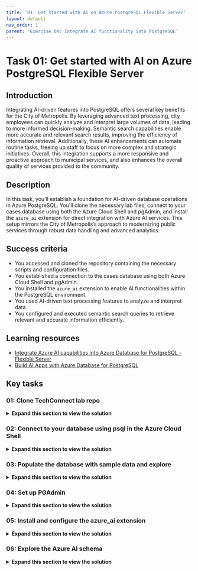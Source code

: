 ```yaml
---
title: '01: Get started with AI on Azure PostgreSQL Flexible Server'
layout: default
nav_order: 1
parent: 'Exercise 04: Integrate AI functionality into PostgreSQL'
---
```


# Task 01: Get started with AI on Azure PostgreSQL Flexible Server

## Introduction

Integrating AI-driven features into PostgreSQL offers several key benefits for the City of Metropolis. By leveraging advanced text processing, city employees can quickly analyze and interpret large volumes of data, leading to more informed decision-making. Semantic search capabilities enable more accurate and relevant search results, improving the efficiency of information retrieval. Additionally, these AI enhancements can automate routine tasks, freeing up staff to focus on more complex and strategic initiatives. Overall, this integration supports a more responsive and proactive approach to municipal services, and also enhances the overall quality of services provided to the community. 

## Description

In this task, you’ll establish a foundation for AI-driven database operations in Azure PostgreSQL. You'll clone the necessary lab files, connect to your cases database using both the Azure Cloud Shell and pgAdmin, and install the `azure_ai` extension for direct integration with Azure AI services. This setup mirrors the City of Metropolis’s approach to modernizing public services through robust data handling and advanced analytics.

## Success criteria

- You accessed and cloned the repository containing the necessary scripts and configuration files.
- You established a connection to the cases database using both Azure Cloud Shell and pgAdmin.
- You installed the `azure_ai` extension to enable AI functionalities within the PostgreSQL environment.
- You used AI-driven text processing features to analyze and interpret data.
- You configured and executed semantic search queries to retrieve relevant and accurate information efficiently.

## Learning resources

- [Integrate Azure AI capabilities into Azure Database for PostgreSQL - Flexible Server](https://learn.microsoft.com/en-us/azure/postgresql/flexible-server/how-to-integrate-azure-ai)
- [Build AI Apps with Azure Database for PostgreSQL](https://learn.microsoft.com/en-us/training/paths/build-ai-apps-azure-database-postgresql/)
  
## Key tasks

### 01: Clone TechConnect lab repo

 <details markdown="block"> 
  <summary><strong>Expand this section to view the solution</strong></summary> 
   
#### Connection Instructions 

1. Sign in to the virtual machine with the following credentials:

    | Item | Value |
    |:--------|:--------|
    | Username   | **@lab.VirtualMachine(Win11-Pro-Base-VM).Username**   |
    | Password  | **@lab.VirtualMachine(Win11-Pro-Base-VM).Password**   |

    {: .highlight }
    > Select the **Type Text** icon to enter the associated text into the virtual machine. 


#### Clone TechConnect lab repo

The City of Metropolis relies on standardized scripts and templates to manage its data environment. By cloning the TechConnect lab repository, you ensure that everyone follows the same procedures when deploying AI features.
In this task, you'll clone the TechConnect lab repository, which contains the scripts and configuration files needed to configure AI features within an Azure Database for PostgreSQL Flexible Server environment.

1. Open a browser, go to [https://portal.azure.com](https://portal.azure.com), then sign in with your lab credentials:

    | Item | Value |
    |:--------|:--------|
    | Username   | @lab.CloudPortalCredential(User1).Username   |
    | Password  | @lab.CloudPortalCredential(User1).Password   |

1. Select the **Cloud Shell** icon in Azure's global controls to open a new [Cloud Shell](https://learn.microsoft.com/azure/cloud-shell/overview) pane.

    ![Screenshot of the Azure toolbar with the Cloud Shell icon highlighted by a red box.](../../media/12-portal-toolbar-cloud-shell.png)

1. Select **Bash**.

    ![Screenshot of the Azure toolbar with the Cloud Shell icon highlighted by a red box.](../../media/select_bash.png)

1. Select **No storage account required**, select your **Subscription**, then select **Apply**.

    ![Screenshot of the Azure toolbar with the Cloud Shell icon highlighted by a red box.](../../media/select_storage.png)

1. At the Cloud Shell prompt, enter the following to clone the GitHub repo containing exercise resources:

    ```
    git clone https://github.com/Azure-Samples/mslearn-pg-ai.git
    ```

</details> 

### 02: Connect to your database using psql in the Azure Cloud Shell

 <details markdown="block"> 
  <summary><strong>Expand this section to view the solution</strong></summary> 
   
Municipal IT teams often work in varied environments. Using the Azure Cloud Shell ensures secure, consistent access to PostgreSQL resources without requiring local installations or complex VPN setups.
In this task, you’ll connect to the **cases** database on your Azure Database for PostgreSQL flexible server using the [psql command-line utility](https://www.postgresql.org/docs/current/app-psql.html) from the [Azure Cloud Shell](https://learn.microsoft.com/azure/cloud-shell/overview).

1. In the Azure portal, under the **Navigate** section, select **Resource Groups**.

    ![s20lnz6l.jpg](../../media/s20lnz6l.jpg)

1. Select **ResourceGroup1**.
    
1. In the resource group, select the pre-deployed **Azure Database for PostgreSQL Flexible Server** resource.

    ![on8omp7m.jpg](../../media/on8omp7m.jpg)

    {: .warning }
    > It may take 5-10 minutes to start and finish deploying.

    ![u4fenkqc.jpg](../../media/u4fenkqc.jpg)

1. In the left service menu, under **Settings**, select **Databases**.

1. Select **Connect** to the right of the **cases** database.

    ![Screenshot of the Azure Database for PostgreSQL Databases page. Databases and Connect for the cases database are highlighted by red boxes.](../../media/postgresql-cases-database-connect.png)

1. On the **Open New Cloud Shell** dialog, select **Continue**. You won't lose the previously cloned content.

1. At the **Password for user pgAdmin** prompt in the Cloud Shell, enter the password for the **pgAdmin** sign in.

    {: .warning }
    The text cursor for password entry does not move as you type.

    > Password: **passw0rd**

    Once signed in, the **psql** prompt for the **cases** database is displayed.

    ![kn2r0ihw.jpg](../../media/kn2r0ihw.jpg)

1. You'll continue working in the Cloud Shell throughout the remainder of this exercise, so it may be helpful to select the **Maximize** button at the upper right of the pane.

    ![Screenshot of the Azure Cloud Shell pane with the Maximize button highlighted by a red box.](../../media/azure-cloud-shell-pane-maximize-new.png)

</details>    

### 03: Populate the database with sample data and explore

 <details markdown="block"> 
  <summary><strong>Expand this section to view the solution</strong></summary> 

Before configuring AI services, the City of Metropolis needs relevant test data. By creating tables and inserting sample records, officials can validate the AI features on realistic data (for example, legal cases or citizen service requests).
In this task, you'll add a couple of tables to the **cases** database and populate them with sample data so you have information to work with as you review the extension's functionality.

1. Run the following commands to create the **cases** tables for storing law cases data:

    ```
    \i mslearn-pg-ai/Setup/SQLScript/initialize_dataset.sql;
    ```

1. Enter the following command to allow the extended display to be automatically applied:

    ```
    \x auto
    ```

    {: .important }
    >Enabling the extended display for query results in psql improves the readability of output for subsequent commands. 

1. Retrieve a sample of data from the **cases** table. This allows you to examine the structure and content of the data stored in the database.

    ```
    SELECT * FROM cases
    LIMIT 1;
    ```

    ![5glolknh.jpg](../../media/5glolknh.jpg)

</details>    

### 04: Set up PGAdmin

 <details markdown="block"> 
  <summary><strong>Expand this section to view the solution</strong></summary> 

Beyond command-line interfaces, the City of Metropolis benefits from a graphical tool for easier database management. pgAdmin streamlines administrative tasks, letting staff quickly configure AI capabilities.
In this task, after verifying connections via the Azure Cloud Shell, you'll switch to [pgAdmin](https://www.pgadmin.org/) — a robust, open-source platform for PostgreSQL administration and development. This step accelerates the city’s ability to configure and manage AI features.

Using pgAdmin makes it easier to explore the output and understand how the AI features work in PostgreSQL. 

1. Open a new tab, then go to [https://portal.azure.com](https://portal.azure.com).

1. Under **Navigate**, select **Resource Groups**.

1. Select **ResourceGroup1**.

1. In the resource group, select the **Azure Database for PostgreSQL Flexible Server** resource.

    ![on8omp7m.jpg](../../media/on8omp7m.jpg)

1. Paste the value of **Server name** into the below text box. This will be used to connect to the server.

    @lab.TextBox(PGHOST)

    ![bpkrinpa.jpg](../../media/bpkrinpa.jpg)

1. On the service menu, under **Settings**, select **Connect**. Follow instructions in Azure Portal on how to connect to pgAdmin.

    ![Connecting to pgAdmin from Azure](../../media/pgAdmin-from-azure.png)

    {: .highlight }
    > pgAdmin is already installed on your VM.

1. On your VM's desktop, open **pgAdmin 4 v8**.

1. In the pgAdmin 4 interface, on the left side browser tree, right-click **Servers**, select **Register**, then select **Server**.

    ![9qpdmqu5.jpg](../../media/9qpdmqu5.jpg)

1. On the **Register - Server** window, in the **Name** field, enter Azure Database for PostgreSQL.

1. Select the **Connection** tab, then enter the following:

    | Item | Value |
    |:--------|:--------|
    | Host name/address  | @lab.Variable(PGHOST)   |
    | Port  | **5432**   |
    | Maintenance database  | cases   |
    | Username  | pgAdmin   |
    | Password  | passw0rd   |

    ![hcqnvf0c.jpg](../../media/hcqnvf0c.jpg)

1. Select **Save** on the bottom right to save the server registration. pgAdmin 4 will establish the connection.

    {: .note }
    > Once connected, you can expand the server in the left side browser tree to view databases, schemas, and tables. You can also interact with the server using the built-in query tool and manage your database objects.

1. On the left side browser tree, expand **Azure Database for PostgreSQL**, then expand **Databases**, then select **cases**.

    ![au30uz1r.jpg](../../media/au30uz1r.jpg)

1. With **cases** selected, select the **Query Tool** button at the top of that pane to start working with queries in the upcoming sections.

    ![6wsuu6m6.jpg](../../media/6wsuu6m6.jpg)

</details>    

### 05: Install and configure the azure_ai extension

 <details markdown="block"> 
  <summary><strong>Expand this section to view the solution</strong></summary> 

For advanced data processing, Metropolis must integrate Azure AI services directly within PostgreSQL. The `azure_ai` extension allows seamless interaction with Azure OpenAI and Azure AI Language services.
In this task, you will install the **azure_ai** extension into your database and set up connections to your Azure AI Services resources. Doing so enables direct communication for automated text analysis, summarizations, and more.

{: .note }
> You'll use **pgAdmin** for the following steps.

<!--Before using the **azure_ai** extension, you must install it into your database and configure it to connect to your Azure AI Services resources. The **azure_ai** extension allows you to integrate the Azure OpenAI and Azure AI Language services into your database. -->

{: .important }
> Before an extension can be installed and used in an Azure Database for PostgreSQL flexible server database, it must be added to the server's **allowlist**, as described in [how to use PostgreSQL extensions](https://learn.microsoft.com/azure/postgresql/flexible-server/concepts-extensions#how-to-use-postgresql-extensions).

To enable the extension in your database, follow these steps:

1. Enter the following command in the pgAdmin **Query** pane. 

    ```
    SHOW azure.extensions;
    ```

    {: .note }
    > This verifies the **azure_ai**, **vector**, **age** and **pg_diskann** extensions were successfully added to your server's **allowlist** by the Bicep deployment script that ran when setting up your environment.

1. Select the **Execute script** button.

    ![9es8tm4z.jpg](../../media/9es8tm4z.jpg)

1. Your output will look similar to the following:

    ![4rrxndst.jpg](../../media/4rrxndst.jpg)

1. Install the **azure_ai** extension using the [CREATE EXTENSION](https://www.postgresql.org/docs/current/sql-createextension.html) command. Overwrite the previous query used with the following:

    ```
    CREATE EXTENSION IF NOT EXISTS azure_ai;
    ```

{: .important }
> **CREATE EXTENSION** loads a new extension into the database by running its script file. This script typically creates new SQL objects such as functions, data types, and schemas. An error is thrown if an extension of the same name already exists. Adding **IF NOT EXISTS** allows the command to execute without throwing an error if it’s already installed.

![1rbkb707.jpg](../../media/1rbkb707.jpg)

</details> 

### 06: Explore the Azure AI schema

 <details markdown="block"> 
  <summary><strong>Expand this section to view the solution</strong></summary> 
   
 Metropolis’s IT department needs to understand how AI services function within PostgreSQL to effectively manage user queries and automate tasks.

The **azure_ai** schema provides the framework for directly interacting with Azure AI and ML services from your database. It contains functions for setting up connections to those services and retrieving them from the **settings** table, also hosted in the same schema. The **settings** table provides secure storage in the database for endpoints and keys associated with your Azure AI and ML services.

{: .important }
> Review the schema: [Configure the azure_ai extension](https://learn.microsoft.com/en-us/azure/postgresql/flexible-server/generative-ai-azure-overview#configure-the-azure_ai-extension)

- Review the functions defined in the **azure_ai** schema. 

| Schema |  Name  | Result data type | Argument data types | Type  |
|:----------|:-------------|:------------------|:----------------------|:------|
|  azure_ai | get_setting | text      | key text      | func |
|  azure_ai | set_setting | void      | key text, value text | func |
|  azure_ai | version  | text      |           | func |

{: .important }
> Because the connection information for Azure AI services, including API keys, is stored in a configuration table in the database, the **azure_ai** extension defines a role called **azure_ai_settings_manager** to ensure this information is protected and accessible only to users who have been assigned that role. This role enables reading and writing of settings related to the extension. 

---

#### Explore the Azure AI functions

Only members of the **azure_ai_settings_manager** role can invoke the **azure_ai.get_setting()** and **azure_ai.set_setting()** functions. In an Azure Database for PostgreSQL flexible server, all admin users (those with the **azure_pg_admin** role assigned) are also assigned the **azure_ai_settings_manager** role.

Once these settings are properly configured, Metropolis can quickly integrate cognitive services—for example, to process lengthy legal documents or citizen requests—directly in its database.

To demonstrate how you use the **azure_ai.set_setting()** and **azure_ai.get_setting()** functions, configure the connection with your Azure OpenAI resource.

1. Go to the tab where Cloud Shell is open, minimize the Cloud Shell pane, then select the **ResourceGroup1** breadcrumb link.

    ![r46paieg.jpg](../../media/r46paieg.jpg)

1. Select the **Azure OpenAI** resource.

    ![jo30kfup.jpg](../../media/jo30kfup.jpg)

1. On the Azure OpenAI resource page, in the service menu, under the **Resource Management** section, select **Keys and Endpoint**.

1. Enter the value for **KEY 1** in the below textbox:

    `@lab.TextBox(API_KEY)`

1. Enter the value for **Endpoint**:

    `@lab.TextBox(ENDPOINT)`

    ![Screenshot of the Azure OpenAI service's Keys and Endpoints page is displayed, with the KEY 1 and Endpoint copy buttons highlighted by red boxes.](./instructions282962/azure-openai-keys-and-endpoints.png)

    {: .important }
    > You can use either **KEY 1** or **KEY 2**. Always having two keys allows you to securely rotate and regenerate keys without causing service disruption.

1. Once you have your endpoint and key, maximize the **pgAdmin** window.

1. Enter the following in the **Query** pane to add your values to the configuration table:

    ```sql
    SELECT azure_ai.set_setting('azure_openai.endpoint', '@lab.Variable(ENDPOINT)');
    SELECT azure_ai.set_setting('azure_openai.subscription_key', '@lab.Variable(API_KEY)');
    ```

    {: .warning }
    > This code block uses your input from the above text boxes for **KEY 1** and **Endpoint**. 

1. Select the **Execute script** button on the toolbar. The input and output should look similar to the following.

    ![ew9kd8ez.jpg](../../media/ew9kd8ez.jpg)

1. Verify the settings were written into the **azure_ai.settings** table. Enter the following, then select **Execute script**:

    ```sql
    SELECT azure_ai.get_setting('azure_openai.endpoint');
    ```

1. Enter the following, then select **Execute script**:

    ```sql
    SELECT azure_ai.get_setting('azure_openai.subscription_key');
    ```

    ![h9dxoetd.jpg](../../media/h9dxoetd.jpg)

    The **azure_ai** extension is now connected to your Azure OpenAI account.

---

#### Review the Azure OpenAI schema

The **azure_openai** schema provides the ability to integrate the creation of vector embedding of text values into your database using Azure OpenAI. Using this schema, you can [generate embeddings with Azure OpenAI](https://learn.microsoft.com/azure/ai-services/openai/how-to/embeddings) directly from the database to create vector representations of input text, which can then be used in vector similarity searches, as well as consumed by machine learning models. 

The schema contains a single function, **create_embeddings()**, with two overloads. One overload accepts a single input string, and the other expects an array of input strings.

Review the details of the functions in the **azure_openai** schema: [Configure OpenAI endpoint and key](https://learn.microsoft.com/en-us/azure/postgresql/flexible-server/generative-ai-azure-openai#configure-openai-endpoint-and-key)

The documentation shows the two overloads of the **azure_openai.create_embeddings()** function, allowing you to review the differences between the two versions of the function and the types they return. 

1. Enter the following query and select **Execute script**:

    ```sql
    SELECT azure_openai.create_embeddings('text-embedding-3-small', 'Sample text for PostgreSQL Lab') AS vector;
    ```

    ![3204fmnv.jpg](../../media/3204fmnv.jpg)

    {: .note }
    > This is a simplified example of using the function, creating a vector embedding for a sample query. The **deployment_name** parameter is set to **embedding**, which is the name of the deployment of the **text-embedding-3-small** model in your Azure OpenAI service. 


{: .important }
>[Embeddings](https://learn.microsoft.com/azure/postgresql/flexible-server/generative-ai-overview#embeddings) are a concept in machine learning and natural language processing (NLP) that involves representing objects such as words, documents, or entities, as [vectors](https://learn.microsoft.com/azure/postgresql/flexible-server/generative-ai-overview#vectors) in a multi-dimensional space.
>
> Embeddings allow machine learning models to evaluate how closely two pieces of information are related. This technique efficiently identifies relationships and similarities between data, allowing algorithms to identify patterns and make accurate predictions.
>
> The **azure_ai** extension allows you to generate embeddings for input text. To enable the generated vectors to be stored alongside the rest of your data in the database, you must install and [enable the vector extension](https://learn.microsoft.com/azure/postgresql/flexible-server/how-to-use-pgvector#enable-extension). However, that’s outside the scope of this exercise.

</details> 
